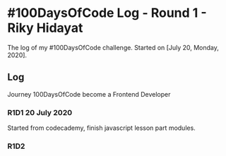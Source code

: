 # #100DaysOfCode Log - Round 1 - Riky Hidayat

The log of my #100DaysOfCode challenge. Started on [July 20, Monday, 2020].

## Log
Journey 100DaysOfCode become a Frontend Developer

### R1D1 20 July 2020
Started from codecademy, finish javascript lesson part modules.
### R1D2
